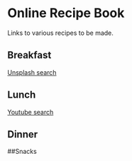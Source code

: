 # Online Recipe Book

Links to various recipes to be made.

## Breakfast

[Unsplash search](https://unsplash-nkokino.now.sh/)

## Lunch

[Youtube search](https://youtube-nkokino.now.sh/)

## Dinner


##Snacks
